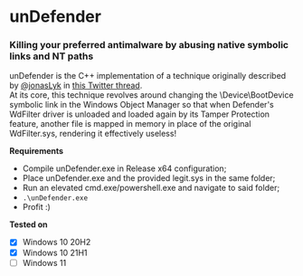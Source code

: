 # unDefender
### Killing your preferred antimalware by abusing native symbolic links and NT paths

unDefender is the C++ implementation of a technique originally described by [@jonasLyk](https://twitter.com/jonasLyk) in [this Twitter thread](https://twitter.com/jonasLyk/status/1378143191279472644).  
At its core, this technique revolves around changing the \Device\BootDevice symbolic link in the Windows Object Manager so that when Defender's WdFilter driver is unloaded and loaded again by its Tamper Protection feature, another file is mapped in memory in place of the original WdFilter.sys, rendering it effectively useless!

__Requirements__
- Compile unDefender.exe in Release x64 configuration;
- Place unDefender.exe and the provided legit.sys in the same folder;
- Run an elevated cmd.exe/powershell.exe and navigate to said folder;
- `.\unDefender.exe`
- Profit :)

__Tested on__
- [x] Windows 10 20H2
- [x] Windows 10 21H1
- [ ] Windows 11

